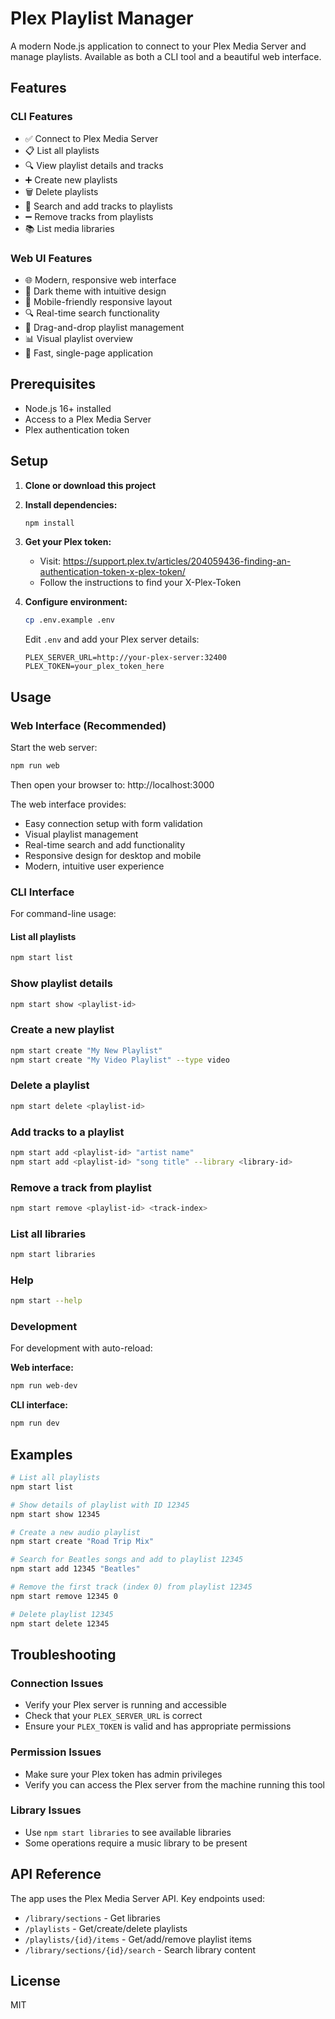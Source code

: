 # Plex Playlist Manager

A modern Node.js application to connect to your Plex Media Server and manage playlists. Available as both a CLI tool and a beautiful web interface.

## Features

### CLI Features
- ✅ Connect to Plex Media Server
- 📋 List all playlists
- 🔍 View playlist details and tracks
- ➕ Create new playlists
- 🗑️ Delete playlists
- 🎵 Search and add tracks to playlists
- ➖ Remove tracks from playlists
- 📚 List media libraries

### Web UI Features
- 🌐 Modern, responsive web interface
- 🎨 Dark theme with intuitive design
- 📱 Mobile-friendly responsive layout
- 🔍 Real-time search functionality
- 🎵 Drag-and-drop playlist management
- 📊 Visual playlist overview
- 🚀 Fast, single-page application

## Prerequisites

- Node.js 16+ installed
- Access to a Plex Media Server
- Plex authentication token

## Setup

1. **Clone or download this project**

2. **Install dependencies:**
   ```bash
   npm install
   ```

3. **Get your Plex token:**
   - Visit: https://support.plex.tv/articles/204059436-finding-an-authentication-token-x-plex-token/
   - Follow the instructions to find your X-Plex-Token

4. **Configure environment:**
   ```bash
   cp .env.example .env
   ```
   
   Edit `.env` and add your Plex server details:
   ```
   PLEX_SERVER_URL=http://your-plex-server:32400
   PLEX_TOKEN=your_plex_token_here
   ```

## Usage

### Web Interface (Recommended)

Start the web server:
```bash
npm run web
```

Then open your browser to: http://localhost:3000

The web interface provides:
- Easy connection setup with form validation
- Visual playlist management
- Real-time search and add functionality
- Responsive design for desktop and mobile
- Modern, intuitive user experience

### CLI Interface

For command-line usage:

#### List all playlists
```bash
npm start list
```

### Show playlist details
```bash
npm start show <playlist-id>
```

### Create a new playlist
```bash
npm start create "My New Playlist"
npm start create "My Video Playlist" --type video
```

### Delete a playlist
```bash
npm start delete <playlist-id>
```

### Add tracks to a playlist
```bash
npm start add <playlist-id> "artist name"
npm start add <playlist-id> "song title" --library <library-id>
```

### Remove a track from playlist
```bash
npm start remove <playlist-id> <track-index>
```

### List all libraries
```bash
npm start libraries
```

### Help
```bash
npm start --help
```

### Development

For development with auto-reload:

**Web interface:**
```bash
npm run web-dev
```

**CLI interface:**
```bash
npm run dev
```

## Examples

```bash
# List all playlists
npm start list

# Show details of playlist with ID 12345
npm start show 12345

# Create a new audio playlist
npm start create "Road Trip Mix"

# Search for Beatles songs and add to playlist 12345
npm start add 12345 "Beatles"

# Remove the first track (index 0) from playlist 12345
npm start remove 12345 0

# Delete playlist 12345
npm start delete 12345
```

## Troubleshooting

### Connection Issues
- Verify your Plex server is running and accessible
- Check that your `PLEX_SERVER_URL` is correct
- Ensure your `PLEX_TOKEN` is valid and has appropriate permissions

### Permission Issues
- Make sure your Plex token has admin privileges
- Verify you can access the Plex server from the machine running this tool

### Library Issues
- Use `npm start libraries` to see available libraries
- Some operations require a music library to be present

## API Reference

The app uses the Plex Media Server API. Key endpoints used:
- `/library/sections` - Get libraries
- `/playlists` - Get/create/delete playlists
- `/playlists/{id}/items` - Get/add/remove playlist items
- `/library/sections/{id}/search` - Search library content

## License

MIT